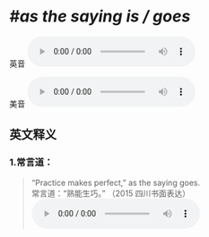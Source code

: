 # ***\#as the saying is / goes*** 
英音
<audio src="./media/as the saying is1_AAC.aac" controls="controls"></audio>

美音
<audio src="./media/as the saying is2_AAC.aac" controls="controls"></audio>



  

英文释义
---
### 1.**常言道：**  

 > “Practice makes perfect,” as the saying goes.  
 > 常言道：“熟能生巧。”  （2015 四川书面表达）  
<audio src="./media/saying-1.aac" controls="controls"></audio>


